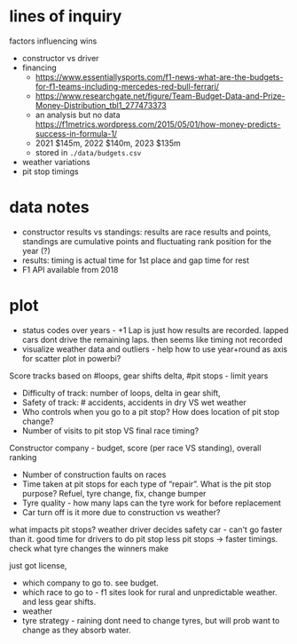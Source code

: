 # lines of inquiry
factors influencing wins
- constructor vs driver
- financing
    - https://www.essentiallysports.com/f1-news-what-are-the-budgets-for-f1-teams-including-mercedes-red-bull-ferrari/ 
    - https://www.researchgate.net/figure/Team-Budget-Data-and-Prize-Money-Distribution_tbl1_277473373
    - an analysis but no data https://f1metrics.wordpress.com/2015/05/01/how-money-predicts-success-in-formula-1/ 
    - 2021 $145m, 2022 $140m, 2023 $135m
    - stored in `./data/budgets.csv`
- weather variations
- pit stop timings


# data notes
- constructor results vs standings: results are race results and points, standings are cumulative points and fluctuating rank position for the year (?)
- results: timing is actual time for 1st place and gap time for rest
- F1 API available from 2018

# plot
- status codes over years - +1 Lap is just how results are recorded. lapped cars dont drive the remaining laps. then seems like timing not recorded 
- visualize weather data and outliers - help how to use year+round as axis for scatter plot in powerbi?

Score tracks based on #loops, gear shifts delta, #pit stops - limit years 
- Difficulty of track: number of loops, delta in gear shift, 
- Safety of track: # accidents, accidents in dry VS wet weather 
- Who controls when you go to a pit stop? How does location of pit stop change?
- Number of visits to pit stop VS final race timing? 

Constructor company - budget, score (per race VS standing), overall ranking
- Number of construction faults on races
- Time taken at pit stops for each type of “repair”. What is the pit stop purpose? 
  Refuel, tyre change, fix, change bumper 
- Tyre quality - how many laps can the tyre work for before replacement
- Car turn off is it more due to construction vs weather?

what impacts pit stops?
weather
driver decides
safety car - can't go faster than it. good time for drivers to do pit stop
less pit stops -> faster timings. check what tyre changes the winners make

just got license, 
- which company to go to. see budget.
- which race to go to - f1 sites look for rural and unpredictable weather. and less gear shifts. 
- weather
- tyre strategy - raining dont need to change tyres, but will prob want to change as they absorb water.
